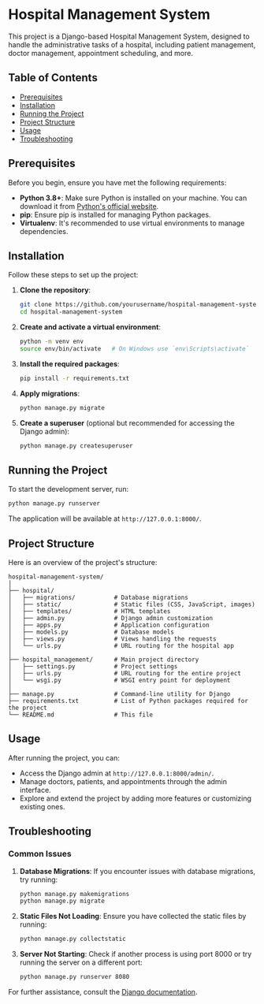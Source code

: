 
# Hospital Management System

This project is a Django-based Hospital Management System, designed to handle the administrative tasks of a hospital, including patient management, doctor management, appointment scheduling, and more.

## Table of Contents
- [Prerequisites](#prerequisites)
- [Installation](#installation)
- [Running the Project](#running-the-project)
- [Project Structure](#project-structure)
- [Usage](#usage)
- [Troubleshooting](#troubleshooting)

## Prerequisites

Before you begin, ensure you have met the following requirements:

- **Python 3.8+**: Make sure Python is installed on your machine. You can download it from [Python's official website](https://www.python.org/downloads/).
- **pip**: Ensure pip is installed for managing Python packages.
- **Virtualenv**: It's recommended to use virtual environments to manage dependencies.

## Installation

Follow these steps to set up the project:

1. **Clone the repository**:
   ```bash
   git clone https://github.com/yourusername/hospital-management-system.git
   cd hospital-management-system
   ```

2. **Create and activate a virtual environment**:
   ```bash
   python -m venv env
   source env/bin/activate   # On Windows use `env\Scripts\activate`
   ```

3. **Install the required packages**:
   ```bash
   pip install -r requirements.txt
   ```

4. **Apply migrations**:
   ```bash
   python manage.py migrate
   ```

5. **Create a superuser** (optional but recommended for accessing the Django admin):
   ```bash
   python manage.py createsuperuser
   ```

## Running the Project

To start the development server, run:

```bash
python manage.py runserver
```

The application will be available at `http://127.0.0.1:8000/`.

## Project Structure

Here is an overview of the project's structure:

```
hospital-management-system/
│
├── hospital/
│   ├── migrations/           # Database migrations
│   ├── static/               # Static files (CSS, JavaScript, images)
│   ├── templates/            # HTML templates
│   ├── admin.py              # Django admin customization
│   ├── apps.py               # Application configuration
│   ├── models.py             # Database models
│   ├── views.py              # Views handling the requests
│   └── urls.py               # URL routing for the hospital app
│
├── hospital_management/      # Main project directory
│   ├── settings.py           # Project settings
│   ├── urls.py               # URL routing for the entire project
│   └── wsgi.py               # WSGI entry point for deployment
│
├── manage.py                 # Command-line utility for Django
├── requirements.txt          # List of Python packages required for the project
└── README.md                 # This file
```

## Usage

After running the project, you can:

- Access the Django admin at `http://127.0.0.1:8000/admin/`.
- Manage doctors, patients, and appointments through the admin interface.
- Explore and extend the project by adding more features or customizing existing ones.

## Troubleshooting

### Common Issues

1. **Database Migrations**: If you encounter issues with database migrations, try running:
   ```bash
   python manage.py makemigrations
   python manage.py migrate
   ```

2. **Static Files Not Loading**: Ensure you have collected the static files by running:
   ```bash
   python manage.py collectstatic
   ```

3. **Server Not Starting**: Check if another process is using port 8000 or try running the server on a different port:
   ```bash
   python manage.py runserver 8080
   ```

For further assistance, consult the [Django documentation](https://docs.djangoproject.com/en/stable/).
